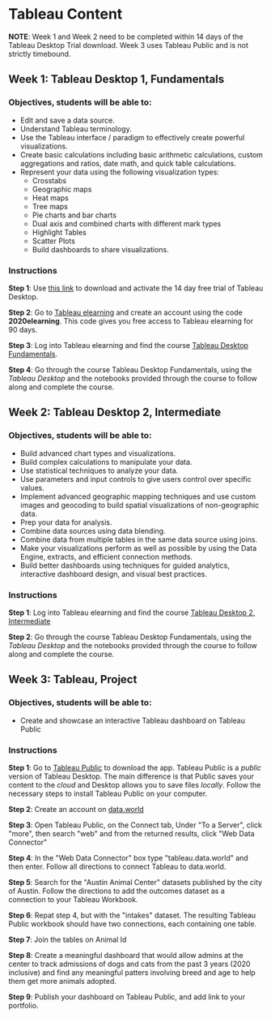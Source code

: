 # Tableau Content
**NOTE**: Week 1 and Week 2 need to be completed within 14 days of the Tableau Desktop Trial download. Week 3 uses Tableau Public and is not strictly timebound. 

## Week 1: Tableau Desktop 1, Fundamentals

### Objectives, students will be able to:
- Edit and save a data source.
- Understand Tableau terminology.
- Use the Tableau interface / paradigm to effectively create powerful visualizations.
- Create basic calculations including basic arithmetic calculations, custom aggregations and ratios, date math, and quick table calculations.
- Represent your data using the following visualization types:
  - Crosstabs
  - Geographic maps
  - Heat maps
  - Tree maps
  - Pie charts and bar charts
  - Dual axis and combined charts with different mark types
  - Highlight Tables
  - Scatter Plots
  - Build dashboards to share visualizations.

### Instructions
**Step 1**: Use [this link](https://www.tableau.com/products/desktop/download) to download and activate the 14 day free trial of Tableau Desktop. 

**Step 2**: Go to [Tableau elearning](https://elearning.tableau.com/) and create an account using the code **2020elearning**. This code gives you free access to Tableau elearning for 90 days. 

**Step 3**: Log into Tableau elearning and find the course [Tableau Desktop Fundamentals](https://elearning.tableau.com/desktop-i-fundamentals). 

**Step 4**: Go through the course Tableau Desktop Fundamentals, using the _Tableau Desktop_ and the notebooks provided through the course to follow along and complete the course.



## Week 2: Tableau Desktop 2, Intermediate

### Objectives, students will be able to:
- Build advanced chart types and visualizations.
- Build complex calculations to manipulate your data.
- Use statistical techniques to analyze your data.
- Use parameters and input controls to give users control over specific values.
- Implement advanced geographic mapping techniques and use custom images and geocoding to build spatial visualizations of non-geographic data.
- Prep your data for analysis.
- Combine data sources using data blending.
- Combine data from multiple tables in the same data source using joins.
- Make your visualizations perform as well as possible by using the Data Engine, extracts, and efficient connection methods.
- Build better dashboards using techniques for guided analytics, interactive dashboard design, and visual best practices.

### Instructions
**Step 1**: Log into Tableau elearning and find the course  [Tableau Desktop 2, Intermediate](https://elearning.tableau.com/desktop-ii-intermediate)

**Step 2**: Go through the course Tableau Desktop Fundamentals, using the _Tableau Desktop_ and the notebooks provided through the course to follow along and complete the course.

## Week 3: Tableau, Project
### Objectives, students will be able to:
- Create and showcase an interactive Tableau dashboard on Tableau Public

### Instructions
**Step 1**: Go to [Tableau Public](https://public.tableau.com/en-us/s/) to download the app. Tableau Public is a _public_ version of Tableau Desktop. The main difference is that Public saves your content to the _cloud_ and Desktop allows you to save files _locally_. Follow the necessary steps to install Tableau Public on your computer.

**Step 2**: Create an account on [data.world](https://data.world/)

**Step 3**: Open Tableau Public, on the Connect tab, Under "To a Server", click "more", then search "web" and from the returned results, click "Web Data Connector"

**Step 4**: In the "Web Data Connector" box type "tableau.data.world" and then enter. Follow all directions to connect Tableau to data.world.

**Step 5**: Search for the "Austin Animal Center" datasets published by the city of Austin. Follow the directions to add the  outcomes dataset as a connection to your Tableau Workbook.

**Step 6**: Repat step 4, but with the "intakes" dataset. The resulting Tableau Public workbook should have two connections, each containing one table.

**Step 7**: Join the tables on Animal Id

**Step 8**: Create a meaningful dashboard that would allow admins at the center to track admissions of dogs and cats from the past 3 years (2020 inclusive) and find any meaningful patters involving breed and age to help them get more animals adopted.

**Step 9**: Publish your dashboard on Tableau Public, and add link to your portfolio.
